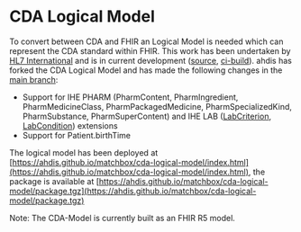 # CDA Logical Model

To convert between CDA and FHIR an Logical Model is needed which can represent the CDA standard within FHIR. This work has been undertaken by [HL7 International](https://www.hl7.org/) and is in current development ([source](https://build.fhir.org/ig/HL7/CDA-core-2.0/), [ci-build](https://build.fhir.org/ig/HL7/CDA-core-2.0/)). ahdis has forked the CDA Logical Model and has made the following changes in the [main branch](https://github.com/ahdis/cda-core-2.0/tree/main):


* Support for IHE PHARM (PharmContent, PharmIngredient, PharmMedicineClass, PharmPackagedMedicine, PharmSpecializedKind, PharmSubstance, PharmSuperContent) and IHE LAB ([LabCriterion](cda-logical-model/StructureDefinition-LabCriterion.html), [LabCondition](cda-logical-model/StructureDefinition-LabPrecondition.html)) extensions
* Support for Patient.birthTime

The logical model has been deployed at [https://ahdis.github.io/matchbox/cda-logical-model/index.html](https://ahdis.github.io/matchbox/cda-logical-model/index.html), the package is available at [https://ahdis.github.io/matchbox/cda-logical-model/package.tgz](https://ahdis.github.io/matchbox/cda-logical-model/package.tgz)

Note: The CDA-Model is currently built as an FHIR R5 model.